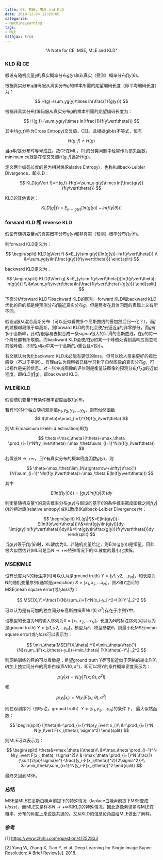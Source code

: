 ```yaml
---
title: CE, MSE, MLE and KLD
date: 2018-12-04 11:00:00
categories:
- MachineLearning
tags:
- MLE
mathjax: true
---
```


<center>"A Note for CE, MSE, MLE and KLD"</center>

<!-- more -->

### KLD 和 CE

假设有随机变量y的真实概率分布$g(y)$和非真实（预测）概率分布$f(y\vert\theta)$。

根据真实分布$g$编码服从真实分布$g$的样本所需的期望编码长度（即平均编码长度）为：

$$
H(g)=\sum_yg(y)\times ln(\frac{1}{g(y)})
$$

根据非真实分布$f$编码服从真实分布$g$的样本所需的期望编码长度为：

$$
H(g,f)=\sum_yg(y)\times ln(\frac{1}{f(y\vert\theta)})
$$

其中$H(g,f)$称为Cross Entropy(交叉熵，CE)。且根据gibbs不等式，恒有

$$
H(g,f)\ge H(g)
$$

当$g$与$f$是分布时等号成立。故CE在ML，DL的分类问题中经常作为损失函数，minimum ce就是在使交叉熵$H(g,f)$逼近$H(g)$。

定义两个编码长度的差为相对熵(Relative Entropy)，也称Kullback-Leibler Divergence，即KLD：

$$
KLD(g\Vert f)=H(g,f)-H(g)=\sum_y g(y)\times ln(\frac{g(y)}{f(y\vert\theta)})
$$

KLD的其他表达：

$$
KLD(g\Vert f)=E_{y\sim g(y)}[ln(g(y))-ln(f(y\vert\theta))]
$$

### forward KLD 和 reverse KLD

假设有随机变量y的真实概率分布$g(y)$和非真实（预测）概率分布$f(y\vert\theta)$。

则forward KLD定义为：

$$
\begin{split}
KLD(g\Vert f)
&=E_{y\sim g(y)}[ln(g(y))-ln(f(y\vert\theta))]
\\
&=\sum_yg(y)ln(\frac{g(y)}{f(y\vert\theta)})
\end{split}
$$

backward KLD定义为：

$$
\begin{split}
KLD(f\Vert g)
&=E_{y\sim f(y\vert\theta)}[ln(f(y\vert\theta)-ln(g(y))]
\\
&=\sum_yf(y\vert\theta)ln(\frac{f(y\vert\theta)}{g(y)})
\end{split}
$$

下面分析forward KLD与backward KLD的区别。forward KLD和backward KLD优化的目的都是使预测分布$f$逼近真实分布$g$。但是两者在具体问题的表现上又有所不同。

假设$g$服从混合高斯分布（可以近似看做多个高斯曲线的叠加然后归一化？），而$f$的建模却局限于单高斯。则forward KLD的优化会使$f$去逼近$g$的非零部分，而$g$有多个高斯峰，此时$f$很容易去拟合成一条$sigma$很大的平滑的高斯曲线，在$g$的每一个峰处都有所取值。而backward KLD会使$f$在$g$的某一个峰值处得到高响应而忽视其他峰值，即$f$的$\mu$与$g$中某一个高斯的$\mu$重合且$\sigma$较小。

有文献认为优化backward KLD未必能有更低的loss，但可以给人带来更好的视觉感受（不过于平滑）。有理由认为观察者已经学习到了自然图像的真实分布$g$，可以视作是先验信息。对一张生成图像的评估则是衡量该图像的预测分布$f$与$g$的近似程度，即$KLD(f\Vert g)$，即backward KLD。

### MLE和KLD

假设随机变量$Y$有条件概率密度函数$f(y\vert \theta)$。

若有$Y$的N个独立随机观测值$y_1,y_2,y_3,...y_N$，则有似然函数
$$
l(\theta)=\prod_{i=1}^{N}f(y_i\vert\theta)
$$

则MLE(maximum likelihiid estimation)即为

$$
\theta=\max_\theta l(\theta)=\max_\theta \prod_{i=1}^Nf(y_i\vert\theta)=\max_\theta\sum_{i=1}^Nln(f(y_i\vert\theta))
$$

若假设$N\rightarrow+\infty$，且Y有真实分布的概率密度函数$g(y)$，则

$$
\theta=\max_\theta\lim_{N\rightarrow+\infty}\frac{1}{N}\sum_{i=1}^Nln(f(y_i\vert\theta))=\max_\theta E(ln(f(y\vert\theta)))
$$

其中

$$
E(ln(f(y\vert\theta)))=\int g(y)ln(f(y\vert\theta))dy
$$

则衡量随机变量Y的真实概率分布$g(y)$与假设的基于$\theta$的条件概率密度函数之间$f(y\vert \theta)$的相对熵(relative entropy)或KL散度(Kullback-Leibler Divergence)为：

$$
\begin{split}
KL(g\|f)&=E(ln(g(y)))-E(ln(f(y\vert\theta)))\\&=\int{g(y)ln(g(y))}dy-\int{g(y)ln(f(y\vert\theta))}dy\\&=\int{g(y)ln\frac{g(y)}{f(y\vert\theta)}}dy
\end{split}
$$

当$g(y)$等于$f(y\vert \theta)$时，KL散度为0。若随机变量给定，则$E(ln(g(y)))$是常量，因此极大似然估计(MLE)是当$N\rightarrow+\infty$特殊情况下的KL散度的最小化求解。

### MSE和MLE

设有长度为N的标注序列(可以认为是ground truth) $Y=[y1,y2,...y_N]$，和长度为N的随机变量序列(通常是prediction) $X=[x_1,x_2,...x_N]$，则$X$和$Y$之间的MSE(mean square error)或$l_2 loss$为：

$$
MSE(X,Y)=\frac{1}{N}\sum_{i=1}^N(x_i-y_i)^2=\|X-Y
\|_2^2
$$

可以认为是有可加的独立同分布高斯白噪声$N(\epsilon\vert 0,\sigma^2)​$存在于序列Y中，



设模型的长度为N的输入序列为$X=[x_1,x_2,...x_N]$，长度为N的标注序列(可以认为是ground truth) $Y=[y1,y2,...y_N]$，模型为$F$，模型参数$\theta$。则最小化MSE(mean square error)或$l_2 loss$可以表示为：

$$
\min_\theta(MSE(F(X;\theta),Y))=\min_\theta(\frac{1}{N}\sum_i(F(x_i;\theta)-y_i))=\min_\theta\| F(X;\theta)-Y\| _2^2
$$

则网络训练的目的可以看做是：希望ground truth Y尽可能近似于网络的输出$F(X;\theta)$加上独立同分布的高斯白噪声$N(0,\sigma^2)$，即可以将Y的条件概率密度表示为：

$$
p(y\vert x)=N(y\vert F(x;\theta), \sigma^2I)
$$

和

$$
p(y_i\vert x_i)=N(y_i\vert F(x_i;\theta), \sigma^2)
$$

则在观测序列（即标注，ground truth）$Y=[y_1,y_2,...y_N]$的条件下， 最大似然函数：

$$
\begin{split}
l(\theta)&=\prod_{i=1}^Np(y_i\vert x_i)\\
&=\prod_{i=1}^N N(y_i\vert F(x_i;\theta), \sigma^2)
\end{split}
$$

则MLE可以表示为：

$$
\begin{split}
\theta&=\max_\theta l(\theta)\\
&=\max_\theta \prod_{i=1}^N N(y_i\vert F(x_i;theta), \sigma^2)\\
&=\max_\theta \prod_{i=1}^N \frac{1}{\sqrt{2\pi}\sigma}e^{-\frac{(y_i-F(x_i;\theta))^2}{2\sigma^2}}\\
&=\min_\theta\sum_{i=1}^N(y_i-F(x_i;\theta))^2
\end{split}
$$

最终又回到MSE。

### 总结

MSE是MLE在高斯白噪声前提下的特殊情况（laplace白噪声前提下MSE变成$l_1loss$），而MLE又是样本$N\rightarrow+\infty$时KLD的特殊情况，因此逐像素误差与MLE在概率、分布的角度上来说是共通的，又从KLD的信息论角度给MLE做出了解释。



### 参考

[1] https://www.zhihu.com/question/41252833

[2] Yang W, Zhang X, Tian Y, et al. Deep Learning for Single Image Super-Resolution: A Brief Review[J]. 2018.